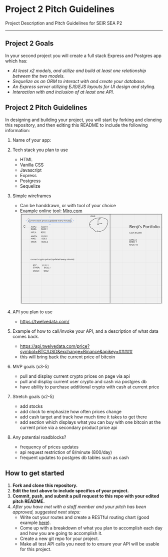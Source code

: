 # Project 2 Pitch Guidelines
Project Description and Pitch Guidelines for SEIR SEA P2

---
## Project 2 Goals

In your second project you will create a full stack Express and Postgres app which has:
- *At least x2 models, and utilize and build at least one relationship between the two models.*
- *Sequelize as an ORM to interact with and create your database.*
- *An Express server utilizing EJS/EJS layouts for UI design and styling.*
- *Interaction with and inclusion of at least one API.*

## Project 2 Pitch Guidelines

In designing and building your project, you will start by forking and cloneing this repository, and then editing this README to include the following information: 
1. Name of your app: 

2. Tech stack you plan to use
     - HTML
     - Vanilla CSS
     - Javascript
     - Express
     - Postgress
     - Sequelize

3. Simple wireframes
     * Can be handdrawn, or with tool of your choice
     * Example online tool: [Miro.com](https://miro.com/)
     ![alt text](wireframe.png)

5. API you plan to use
     - https://twelvedata.com/

6. Example of how to call/invoke your API, and a description of what data comes back. 
     - https://api.twelvedata.com/price?symbol=BTC/USD&exchange=Binance&apikey=#####
     - this will bring back the current price of bitcoin

7. MVP goals (x3-5)
     - pull and display current crypto prices on page via api
     - pull and display current user crypto and cash via postgres db
     - have ability to purchase additional crypto with cash at current price


8. Stretch goals (x2-5)
     - add stocks
     - add clock to emphasize how often prices change
     - add cash target and track how much time it takes to get there
     - add section which displays what you can buy with one bitcoin at the current price via a secondary product price api

9. Any potential roadblocks?
     - frequency of prices updates
     - api request restriction of 8/minute (800/day)
     - frequent updates to postgres db tables such as cash



## How to get started
1. **Fork and clone this repository.**
2. **Edit the text above to include specifics of your project.**
3. **Commit, push, and submit a pull request to this repo with your edited pitch README.**
4. *After you have met with a staff member and your pitch has been approved, suggested next steps:*
      * Write out your routes and create a RESTful routing chart (good example [here](https://gk-hynes.github.io/restful-routes-chart/)).
      * Come up with a breakdown of what you plan to accomplish each day and how you are going to accomplish it.
      * Create a new git repo for your project. 
      * Make all test API calls you need to to ensure your API will be usable for this project. 
      




